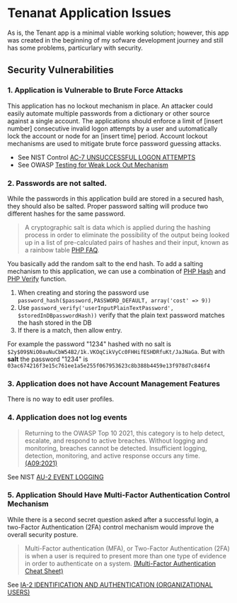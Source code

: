 # Tenanat Application Issues

As is, the Tenant app is a minimal viable working solution; however, this app was created in the beginning of my sofware development journey and still has some problems, particurlary with security.

## Security Vulnerabilities

### 1. Application is Vulnerable to Brute Force Attacks

This application has no lockout mechanism in place. An attacker could easily automate multiple passwords from a dictionary or other source against a single account. The applications should enforce a limit of [insert number] consecutive invalid logon attempts by a user  and uutomatically lock the account or node for an [insert time]
period. Account lockout mechanisms are used to mitigate brute force password guessing attacks. 

- See NIST Control [AC-7 UNSUCCESSFUL LOGON ATTEMPTS](https://csrc.nist.gov/publications/detail/sp/800-53/rev-5/final)
- See OWASP [Testing for Weak Lock Out Mechanism](https://owasp.org/www-project-web-security-testing-guide/v41/4-Web_Application_Security_Testing/04-Authentication_Testing/03-Testing_for_Weak_Lock_Out_Mechanism)

### 2. Passwords are not salted.

While the passwords in this application build are stored in a secured hash, they should also be salted. Proper password salting will produce two different hashes for the same password. 

> A cryptographic salt is data which is applied during the hashing process in order to eliminate the possibility of the output being looked up in a list of pre-calculated pairs of hashes and their input, known as a rainbow table [PHP FAQ](https://www.php.net/manual/en/faq.passwords.php). 

You basically add the random salt to the end hash. To add a salting mechanism to this application, we can use a combination of [PHP Hash](https://www.php.net/manual/en/function.password-hash.php) and [PHP Verify](https://www.php.net/manual/en/function.password-verify.php) function.

1. When creating and storing the password use `password_hash($password,PASSWORD_DEFAULT, array('cost' => 9))`
2. Use `password_verify('userInputPlainTextPassword', $storedInDBpasswordHash))` verify that the plain text password matches the hash stored in the DB
3. If there is a match, then allow entry.

For example the password "1234" hashed with no salt is `$2y$09$NiO0auNuCbW54B2/1k.VKOqCikVyCc0FHHifESHDRfuKt/JaJNaGa`. But with **salt** the password "1234" is `03ac674216f3e15c761ee1a5e255f067953623c8b388b4459e13f978d7c846f4`

### 3. Application does not have Account Management Features

There is no way to edit user profiles.

### 4. Application does not log events

> Returning to the OWASP Top 10 2021, this category is to help detect, escalate, and respond to active breaches. Without logging and monitoring, breaches cannot be detected. Insufficient logging, detection, monitoring, and active response occurs any time. [(A09:2021)](https://owasp.org/Top10/A09_2021-Security_Logging_and_Monitoring_Failures/)

See NIST [AU-2 EVENT LOGGING](https://csrc.nist.gov/Projects/risk-management/sp800-53-controls/release-search#/control?version=5.1&number=AU-2)


### 5. Application Should Have Multi-Factor Authentication Control Mechanism

While there is a second secret question asked after a successful login, a two-Factor Authentication (2FA) control mechanism would improve the overall security posture.

> Multi-Factor authentication (MFA), or Two-Factor Authentication (2FA) is when a user is required to present more than one type of evidence in order to authenticate on a system. [(Multi-Factor Authentication Cheat Sheet)](https://cheatsheetseries.owasp.org/cheatsheets/Multifactor_Authentication_Cheat_Sheet.html)

See [IA-2 IDENTIFICATION AND AUTHENTICATION (ORGANIZATIONAL USERS)](https://csrc.nist.gov/Projects/risk-management/sp800-53-controls/release-search#/control?version=5.1&number=IA-2)









